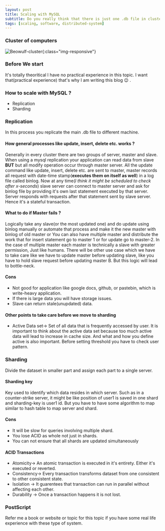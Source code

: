 ```yaml
---
layout: post
title: Scaling with MySQL
subtitle: Do you really think that there is just one .db file in cluster of computers ?
tags: [scaling, software, distributed-system]
---
```

### Cluster of computers
![Beowulf-cluster](https://qph.fs.quoracdn.net/main-qimg-f78e88e58d74f6a67092381fc56b6baa-c){:class="img-responsive"}
### Before We start
It's totally theoritical I have no practical experience in this topic. I want that(practical experience) that's why I am writing this blog &#x1f609; .
### How to scale with MySQL ?
* Replication 
* Sharding
### Replication
In this process you replicate the main .db file to different machine. 
#### How general processes like update, insert, delete etc. works ?
Generally in every cluster there are two groups of server, master and slave.  
When using a mysql replication your application can read data from slave **BUT** but all modify operation occur through master server. All the update command like update, insert, delete etc. 
are sent to master, master records all request with date-time stamp(**executes them on itself as well**) in a log file called binlog. Now at any time(*I think it might be scheduled to check after x-seconds*) slave server can connect to master server and ask for binlog file by providing it's own last statement executed by that server. Server responds with requests after that statement sent by slave server. Hence it's a stateful transaction. 

#### What to do if Master fails ?
Logically take any slave(or the most updated one) and do update using binlog manually or automate that process and make it the new master with binlog of old master or You can also have multiple master and distribute the work that for insert statement go to master 1 or for update go to master-2. In the case of multiple master each master is technically a slave with greater permission, Just like humans. There will be other use case which we have to take care like we have to update master before updating slave, like you have to hold slave request before updating master B. But this logic will lead to bottle-neck.

#### Cons
* Not good for application like google docs, github, or pastebin, which is write-heavy application.
* If there is large data you will have storage issues.
* Slave can return stale(unupdated) data.
#### Other points to take care before we move to sharding
* Active Data set-> Set of all data that is frequently accessed by user. It is important to think about the active data set because too much active data will lead to increase in cache size. And what and how you define active is also important. Before setting threshold you have to check user pattern.
### Sharding
Divide the dataset in smaller part and assign each part to a single server. 
#### Sharding key
Key used to identify which data resides in which server. Such as in a counter-strike server, it might be like position of user1 is saved in one shard and sharding-key is user1 id. But you have to have some algorithm to map similar to hash table to map server and shard.
#### Cons
* It will be slow for queries involving multiple shard. 
* You lose ACID as whole not just in shards.
* You can not ensure that all shards are updated simultaneously
#### ACID Transactions
* Atomicity-> An atomic transaction is executed in it's entirety. Either it's executed or reverted.
* Consistency-> Every transaction transforms dataset from one consistent to other consistent state.
* Isolation -> It guarentees that transaction can run in parallel without affecting each other.
* Durability -> Once a transaction happens it is not lost.
### PostScript
Refer me a book or website or topic for this topic if you have some real life experience with these type of system.






